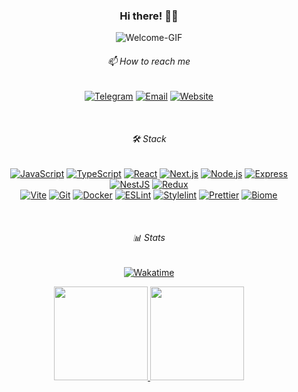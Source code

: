 <div align="center">

  <h3>Hi there! 👋🏻</h3>

  ![Welcome-GIF](https://media1.giphy.com/media/v1.Y2lkPTc5MGI3NjExaGdpMHk0bHoydnE0aGEybHA4aXV0eGR2djN0Nm9pMTF2YmpvOTc3NiZlcD12MV9pbnRlcm5hbF9naWZfYnlfaWQmY3Q9Zw/4vXquk6z6tQ9fqqIjN/giphy.gif)

  <h6>📫 How to reach me</h5>

  [![Telegram](https://img.shields.io/badge/Telegram-1d252c?style=for-the-badge&logo=telegram)](https://t.me/nekithrill)
  [![Email](https://img.shields.io/badge/Email-1d252c?style=for-the-badge&logo=gmail&logoColor=red)](mailto:nekithrill@gmail.com)
  [![Website](https://img.shields.io/badge/Website-1d252c?style=for-the-badge&logo=google-chrome&logoColor=green)](https://www.nekithrill.com)
  
  </br>

  <h6>🛠 Stack</h6>
      
  [![JavaScript](https://img.shields.io/badge/JavaScript-1d252c?style=plastic&logo=javascript)](https://developer.mozilla.org/en-US/docs/Web/JavaScript)
  [![TypeScript](https://img.shields.io/badge/TypeScript-1d252c?style=plastic&logo=typescript)](https://www.typescriptlang.org/)
  [![React](https://img.shields.io/badge/React-1d252c?style=plastic&logo=react)](https://reactjs.org/)
  [![Next.js](https://img.shields.io/badge/Next.js-1d252c?style=plastic&logo=next.js)](https://nextjs.org/)
  [![Node.js](https://img.shields.io/badge/Node.js-1d252c?style=plastic&logo=node.js)](https://nodejs.org/)
  [![Express](https://img.shields.io/badge/Express.js-1d252c?style=plastic&logo=express)](https://expressjs.com/)
  [![NestJS](https://img.shields.io/badge/NestJS-1d252c?style=plastic&logo=nestjs)](https://nestjs.com/)
  [![Redux](https://img.shields.io/badge/Redux-1d252c?style=plastic&logo=redux)](https://redux.js.org/)\
  [![Vite](https://img.shields.io/badge/Vite-1d252c?style=plastic&logo=vite)](https://vitejs.dev/)
  [![Git](https://img.shields.io/badge/Git-1d252c?style=plastic&logo=git)](https://git-scm.com/)
  [![Docker](https://img.shields.io/badge/Docker-1d252c?style=plastic&logo=docker)](https://www.docker.com/)
  [![ESLint](https://img.shields.io/badge/ESLint-1d252c?style=plastic&logo=eslint)](https://eslint.org/)
  [![Stylelint](https://img.shields.io/badge/Stylelint-1d252c?style=plastic&logo=stylelint)](https://stylelint.io/)
  [![Prettier](https://img.shields.io/badge/Prettier-1d252c?style=plastic&logo=prettier)](https://prettier.io/)
  [![Biome](https://img.shields.io/badge/Biome-1d252c?style=plastic&logo=biome)](https://biomejs.dev/)

  </br>

  <h6>📊 Stats</h6>
  
  [![Wakatime](https://img.shields.io/badge/Wakatime-1d252c?style=for-the-badge&logo=Wakatime&logoColor=white)](https://wakatime.com/@nekithrill)

  <p>
    <a href="https://github.com/nekithrill">
      <img height="150em" src="https://github-readme-stats.vercel.app/api?username=nekithrill&theme=city_lights&custom_title=Github&show_icons=true"/>
    </a>
    <a href="https://wakatime.com/@nekithrill">
      <img height="150em" src="https://github-readme-stats.vercel.app/api/top-langs/?username=nekithrill&theme=city_lights&custom_title=Languages&layout=compact&langs_count=8&count_private=true"/>
    </a>
  </p>
</div>





